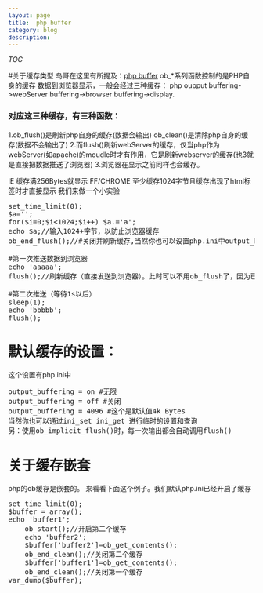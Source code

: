 ```yaml
---
layout: page
title:	php buffer
category: blog
description: 
---
```

$TOC$

#关于缓存类型
鸟哥在这里有所提及：[php buffer]
ob_*系列函数控制的是PHP自身的缓存
数据到浏览器显示，一般会经过三种缓存：
php oupput buffering->webServer buffering->browser buffering->display.

### 对应这三种缓存，有三种函数：
1.ob_flush()是刷新php自身的缓存(数据会输出) ob_clean()是清除php自身的缓存(数据不会输出了)
2.而flush()刷新webServer的缓存，仅当php作为webServer(如apache)的moudle时才有作用，它是刷新webserver的缓存(也3就是直接把数据推送了浏览器)
3.浏览器在显示之前同样也会缓存。

IE 缓存满256Bytes就显示
FF/CHROME 至少缓存1024字节且缓存出现了html标签时才直接显示
我们来做一个小实验

<pre>
set_time_limit(0);
$a='';
for($i=0;$i<1024;$i++) $a.='a';
echo $a;//输入1024+字节，以防止浏览器缓存
ob_end_flush();//#关闭并刷新缓存,当然你也可以设置php.ini中output_buffering=0

#第一次推送数据到浏览器
echo 'aaaaa';
flush();//刷新缓存（直接发送到浏览器）。此时可以不用ob_flush了，因为已经通过ob_end_flush关闭了php自身的缓存了

#第二次推送（等待1s以后）
sleep(1);
echo 'bbbbb';
flush();
</pre>

# 默认缓存的设置：

这个设置有php.ini中

<pre>
output_buffering = on #无限
output_buffering = off #关闭
output_buffering = 4096 #这个是默认值4k Bytes
当然你也可以通过ini_set ini_get 进行临时的设置和查询
另：使用ob_implicit_flush()时，每一次输出都会自动调用flush()
</pre>

# 关于缓存嵌套
php的ob缓存是嵌套的。
来看看下面这个例子。我们默认php.ini已经开启了缓存

<pre>
set_time_limit(0);
$buffer = array();
echo 'buffer1';
    ob_start();//开启第二个缓存
    echo 'buffer2';
    $buffer['buffer2']=ob_get_contents();
    ob_end_clean();//关闭第二个缓存
    $buffer['buffer1']=ob_get_contents();
    ob_end_clean();//关闭第一个缓存
var_dump($buffer);

</pre>

[php buffer]: http://www.laruence.com/2010/04/15/1414.html
